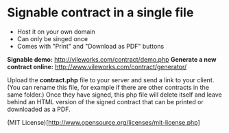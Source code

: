 # Signable contract in a single file

- Host it on your own domain
- Can only be singed once
- Comes with "Print" and "Download as PDF" buttons

**Signable demo:** http://vileworks.com/contract/demo.php
**Generate a new contract online:** http://www.vileworks.com/contract/generator/

Upload the **contract.php** file to your server and send a link to your client. 
(You can rename this file, for example if there are other contracts in the same folder.)
Once they have signed, this php file will delete itself 
and leave behind an HTML version of the signed contract 
that can be printed or downloaded as a PDF.

(MIT License)[http://www.opensource.org/licenses/mit-license.php]
